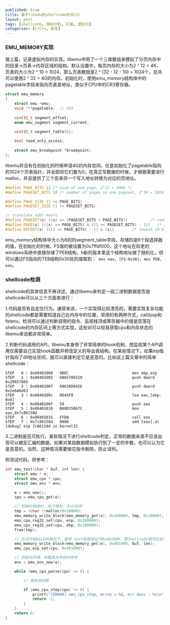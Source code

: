 ```yaml
---
published: true
title: 基于libemu的shellcode检测(2)
layout: post
tags: [shellcode, 源码分析, 汇编, 虚拟化]
categories: [C/C++, 安全]
---
```


### EMU_MEMORY实现

接上篇，记录虚拟内存的实现。libemu中用了一个三维数组来模拟了分页内存中的目录->页表->内存区域的结构，默认设置中，每页内存的大小为2 ^ 12 = 4K，页表的大小为2 ^ 10 = 1024，那么页表数就是2 ^ (32 - 12 - 10) = 1024个，总共可以使用2 ^ 32 = 4G的内存。初始化时，使用emu_memory结构体中的pagetable字段来指向页表首地址，类似于CPU中的CR3寄存器。

```c++
struct emu_memory
{
    struct emu *emu;
    void ***pagetable;  // CR3
    
    uint32_t segment_offset;
    enum emu_segment segment_current;
    
    uint32_t segment_table[6];

    bool read_only_access;
    
    struct emu_breakpoint *breakpoint;
};
```

libemu并没有在初始化的时候申请4G的内存空间，仅是初始化了pagetable指向的1024个页表指针，并全部将它们置为0，在真正写数据的时候，才根据需要进行malloc，并且提供了三个宏来将一个写入地址转换为对应的页地址。

``` c++
#define PAGE_BITS 12 /* size of one page, 2^12 = 4096 */
#define PAGESET_BITS 10 /* number of pages in one pageset, 2^10 = 1024 */

#define PAGE_SIZE (1 << PAGE_BITS)
#define PAGESET_SIZE (1 << PAGESET_BITS)

// translate_addr macro
#define PAGESET(x) ((x) >> (PAGESET_BITS + PAGE_BITS))          /* remains highest 12 bits, means index of pagesets */
#define PAGE(x) (((x) >> PAGE_BITS) & ((1 << PAGESET_BITS) - 1))   /* remains 10 to 20 bits, means index of pages */
#define OFFSET(x) (((1 << PAGE_BITS) - 1) & (x))        /* lowest 10 bits, offset of page start address */
```

emu_memory结构体中大小为6的的segment_table字段，存储的是6个段选择器的值，在初始化的时候，FS值的被设置为0x7ffdf000，这个地址在较老的windows系统中直接存储了PEB结构，h新的版本里这个结构地址做了随机化，但可以通过FS指向的TEB结构0x30处的值取到：``` mov eax, [FS:0x30]; mov PEB, eax```。

### shellcode检测

shellcode的具体信息不再详述，通过libemu来判定一段二进制数据是否是shellcode可以从三个方面来进行：

1.代码是否有自定位行为。通常来讲，一个实现得比较漂亮的，需要实现复杂功能的shellcode都是需要知道自己在内存中的位置，常用的有两种方式，call/pop和fstenv。检测可以通过判断调用的指令、监视栈顶或寄存器中的值是否落在shellcode的内存区间上等方式实现，这些对可以轻易获取cpu和内存状态的libemu来说都非常简单。

2.判断代码调用的API。libemu本身带了非常简单的hook机制，想监视某个API调用仅需要自己实现hook函数并修改定义的导出表结构。在某些情况下，如果eip指针指向了dll地址空间，就可以直接判定它是恶意的。比如说上篇文章中的简单shellcode：

```
STEP   0 : 0x00401000   8BEC                            mov ebp,esp
STEP   1 : 0x00401002   6865786520                      push dword 0x20657865
STEP   2 : 0x00401007   68636D642E                      push dword 0x2e646d63
STEP   3 : 0x0040100c   8D45F8                          lea eax,[ebp-0x8]
STEP   4 : 0x0040100f   50                              push eax 
STEP   5 : 0x00401010   B88D15867C                      mov eax,0x7c86158d
STEP   6 : 0x00401015   FFD0                            call eax 
STEP   7 : 0x7c86158d   0000                            add [eax],al
[debug] eip 7c86158d in kernel32
```

3.二进制是否可执行。某些情况下进行shellcode判定，正常的数据来源不应该出现可以被反汇编的数据，如果对某段数据模拟执行到了一定的步数，也可以认为它是恶意的。当然，这种情况需要做花指令剔除，防止误判。

附测试代码，供参考：

```c
int emu_test(char * buf, int len) {
    struct emu * e;
    struct emu_cpu * cpu;
    struct emu_env * env;

    e = emu_new();
    cpu = emu_cpu_get(e);

    // 初始化栈指针，向下增长，大小为1M
    tmp = (char *)malloc(0x10000);
    emu_memory_write_block(emu_memory_get(e), 0x100000, tmp, 0x10000);
    emu_cpu_reg32_set(cpu, esp, 0x100000);
    emu_cpu_reg32_set(cpu, ebp, 0x100000);
    free(tmp);

    // 在没开启ASLR的情况下，程序.text段首地址为0x401000，把shellcode填充在这个地方，并且设置eip
    emu_memory_write_block(emu_memory_get(e), 0x401000, buf, len);
    emu_cpu_eip_set(cpu, 0x401000);

    // 初始化环境，加载库文件到内存中
    env = emu_env_new(e);

    while (emu_cpu_parse(cpu) == 0) {

        // 做检测判断

        if (emu_cpu_step(cpu) != 0) {
            printf("[ERROR] emu_cpu_step, errno = %d, err desc : %s\n", emu_errno(e), emu_strerror(e));
            return -1;
        }
    }
    return 0;
}
```
